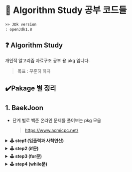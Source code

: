 # 📃 Algorithm Study 공부 코드들
```
>> JDk version
: openJdk1.8
```

## ❓ Algorithm Study
개인적 알고리즘 자료구조 공부 용 pkg 입니다.
> 목표 : 꾸준히 하자

## ✔️Pakage 별 정리

## 1. BaekJoon 
- 단계 별로 백준 온라인 문제를 풀어보는 pkg 모음
  > https://www.acmicpc.net/
<details close>
<summary markdown="span"><b> 🕹️ step1 (입출력과 사칙연산)</b></summary>
<div markdown="1">
  
  ![image](https://user-images.githubusercontent.com/62086216/147313407-9e4e6614-2454-4792-b34f-91729989d4d1.png)
  
</div>
</details>

<details close>
<summary markdown="span"><b> 🕹️ step2 (if문) </b></summary>
<div markdown="1">
  
![image](https://user-images.githubusercontent.com/62086216/147443798-46a8b956-593e-43db-a2e3-efd12ea82e58.png)

</div>
</details>


<details close>
<summary markdown="span"><b> 🕹️ step3 (for문) </b></summary>
<div markdown="1">

![img.png](img.png)

</div>
</details>

<details close>
<summary markdown="span"><b> 🕹️ step4 (while문) </b></summary>
<div markdown="1">

![img_1.png](img_1.png)

</div>
</details>
